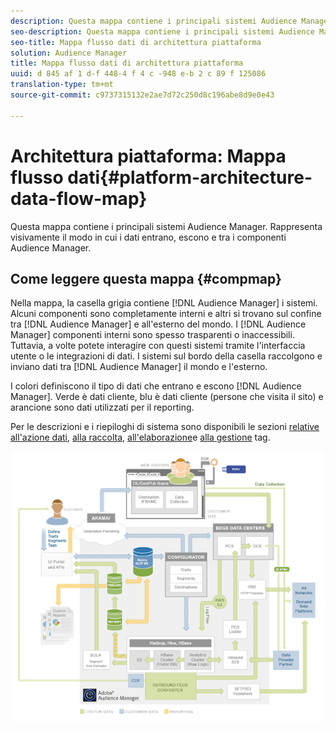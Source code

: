 ```yaml
---
description: Questa mappa contiene i principali sistemi Audience Manager. Rappresenta visivamente il modo in cui i dati entrano, escono e tra i componenti Audience Manager.
seo-description: Questa mappa contiene i principali sistemi Audience Manager. Rappresenta visivamente il modo in cui i dati entrano, escono e tra i componenti Audience Manager.
seo-title: Mappa flusso dati di architettura piattaforma
solution: Audience Manager
title: Mappa flusso dati di architettura piattaforma
uuid: d 845 af 1 d-f 448-4 f 4 c -948 e-b 2 c 89 f 125086
translation-type: tm+mt
source-git-commit: c9737315132e2ae7d72c250d8c196abe8d9e0e43

---
```



# Architettura piattaforma: Mappa flusso dati{#platform-architecture-data-flow-map}

Questa mappa contiene i principali sistemi Audience Manager. Rappresenta visivamente il modo in cui i dati entrano, escono e tra i componenti Audience Manager.

## Come leggere questa mappa {#compmap}

<!-- 

c_compmap.xml

 -->

Nella mappa, la casella grigia contiene [!DNL Audience Manager] i sistemi. Alcuni componenti sono completamente interni e altri si trovano sul confine tra [!DNL Audience Manager] e all&#39;esterno del mondo. I [!DNL Audience Manager] componenti interni sono spesso trasparenti o inaccessibili. Tuttavia, a volte potete interagire con questi sistemi tramite l&#39;interfaccia utente o le integrazioni di dati. I sistemi sul bordo della casella raccolgono e inviano dati tra [!DNL Audience Manager] il mondo e l&#39;esterno.

I colori definiscono il tipo di dati che entrano e escono [!DNL Audience Manager]. Verde è dati cliente, blu è dati cliente (persone che visita il sito) e arancione sono dati utilizzati per il reporting.

Per le descrizioni e i riepiloghi di sistema sono disponibili le sezioni [relative all&#39;azione dati](../../reference/system-components/components-data-action.md), [alla raccolta](../../reference/system-components/components-data-collection.md), [all&#39;elaborazione](../../reference/system-components/components-data-processing.md)e [alla gestione](../../reference/system-components/components-tag-management.md) tag.

![](assets/flowmap.png)

